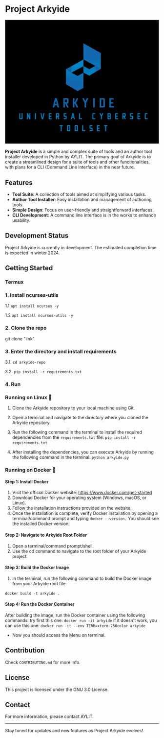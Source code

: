 # Project Arkyide

![Arkyide Logo](assets/logo.jpg)

**Project Arkyide** is a simple and complex suite of tools and an author tool installer developed in Python by AYLIT. The primary goal of Arkyide is to create a streamlined design for a suite of tools and other functionalities, with plans for a CLI (Command Line Interface) in the near future.

## Features

- **Tool Suite**: A collection of tools aimed at simplifying various tasks.
- **Author Tool Installer**: Easy installation and management of authoring tools.
- **Simple Design**: Focus on user-friendly and straightforward interfaces.
- **CLI Development**: A command line interface is in the works to enhance usability.

## Development Status

Project Arkyide is currently in development. The estimated completion time is expected in winter 2024.

## Getting Started
### Termux
### 1. Install ncurses-utils
1.1 `apt install ncurses -y`

1.2 `apt install ncurses-utils -y`


### 2. Clone the repo
git clone "link"

### 3. Enter the directory and install requirements
3.1. `cd arkyide-repo`

3.2. `pip install -r requirements.txt`

### 4. Run
### Running on Linux 🐧

1. Clone the Arkyide repository to your local machine using Git.

2. Open a terminal and navigate to the directory where you cloned the Arkyide repository.

3. Run the following command in the terminal to install the required dependencies from the `requirements.txt` file:
```pip install -r requirements.txt```
4. After installing the dependencies, you can execute Arkyide by running the following command in the terminal:
```python arkyide.py```
### Running on Docker 🐳
#### Step 1: Install Docker

1. Visit the official Docker website: https://www.docker.com/get-started
2. Download Docker for your operating system (Windows, macOS, or Linux).
3. Follow the installation instructions provided on the website.
4. Once the installation is complete, verify Docker installation by opening a terminal/command prompt and typing `docker --version.` You should see the installed Docker version.

#### Step 2: Navigate to Arkyide Root Folder

1. Open a terminal/command prompt/shell.
2. Use the cd command to navigate to the root folder of your Arkyide project.

#### Step 3: Build the Docker Image

1. In the terminal, run the following command to build the Docker image from your Arkyide root file:

`docker build -t arkyide .`
#### Step 4: Run the Docker Container

After building the image, run the Docker container using the following commands:
try first this one:
`docker run -it arkyide`
if it doesn't work, you can use this one:
`docker run -it --env TERM=xterm-256color arkyide`

- Now you should access the Menu on terminal.

## Contribution

Check `CONTRIBUTING.md` for more info.

## License

This project is licensed under the GNU 3.0 License.

## Contact

For more information, please contact AYLIT.

---

Stay tuned for updates and new features as Project Arkyide evolves!


